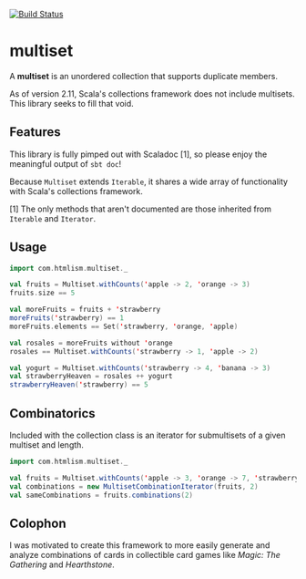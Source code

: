 [![Build Status](https://travis-ci.org/mcanlas/multiset.svg?branch=master)](https://travis-ci.org/mcanlas/multiset)

multiset
========

A **multiset** is an unordered collection that supports duplicate members.

As of version 2.11, Scala's collections framework does not include multisets. This library seeks to fill that void.

Features
--------

This library is fully pimped out with Scaladoc [1], so please enjoy the meaningful output of `sbt doc`!

Because `Multiset` extends `Iterable`, it shares a wide array of functionality with Scala's collections framework.

[1] The only methods that aren't documented are those inherited from `Iterable` and `Iterator`.

Usage
-----

```scala
import com.htmlism.multiset._

val fruits = Multiset.withCounts('apple -> 2, 'orange -> 3)
fruits.size == 5

val moreFruits = fruits + 'strawberry
moreFruits('strawberry) == 1
moreFruits.elements == Set('strawberry, 'orange, 'apple)

val rosales = moreFruits without 'orange
rosales == Multiset.withCounts('strawberry -> 1, 'apple -> 2)

val yogurt = Multiset.withCounts('strawberry -> 4, 'banana -> 3)
val strawberryHeaven = rosales ++ yogurt
strawberryHeaven('strawberry) == 5
```

Combinatorics
-------------

Included with the collection class is an iterator for submultisets of a given multiset and length.

```scala
import com.htmlism.multiset._

val fruits = Multiset.withCounts('apple -> 3, 'orange -> 7, 'strawberry -> 4)
val combinations = new MultisetCombinationIterator(fruits, 2)
val sameCombinations = fruits.combinations(2)
```

Colophon
--------

I was motivated to create this framework to more easily generate and analyze combinations of cards in collectible card games like *Magic: The Gathering* and *Hearthstone*.
